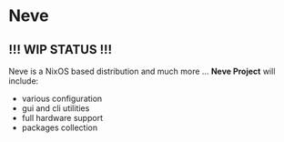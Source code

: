 # Neve

## !!! WIP STATUS !!!

Neve is a NixOS based distribution and much more ...
**Neve Project** will include:

- various configuration
- gui and cli utilities
- full hardware support
- packages collection
